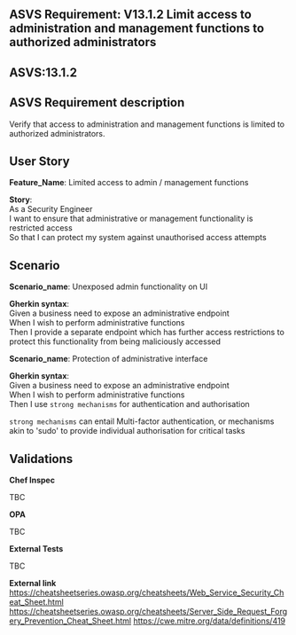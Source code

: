 ## ASVS Requirement: V13.1.2 Limit access to administration and management functions to authorized administrators
## ASVS:13.1.2

## ASVS Requirement description
Verify that access to administration and management functions is limited to authorized administrators.

## User Story
**Feature_Name**: Limited access to admin / management functions

**Story**:\
As a Security Engineer\
I want to ensure that administrative or management functionality is restricted access\
So that I can protect my system against unauthorised access attempts

## Scenario
**Scenario_name**: Unexposed admin functionality on UI

**Gherkin syntax**:\
Given a business need to expose an administrative endpoint\
When I wish to perform administrative functions\
Then I provide a separate endpoint which has further access restrictions to protect this functionality from being maliciously accessed

**Scenario_name**: Protection of administrative interface

**Gherkin syntax**:\
Given a business need to expose an administrative endpoint\
When I wish to perform administrative functions\
Then I use `strong mechanisms` for authentication and authorisation

`strong mechanisms` can entail Multi-factor authentication, or mechanisms akin to 'sudo' to provide individual authorisation for critical tasks

## Validations

**Chef Inspec**

TBC

**OPA**

TBC

**External Tests**

TBC

**External link**\
https://cheatsheetseries.owasp.org/cheatsheets/Web_Service_Security_Cheat_Sheet.html
https://cheatsheetseries.owasp.org/cheatsheets/Server_Side_Request_Forgery_Prevention_Cheat_Sheet.html
https://cwe.mitre.org/data/definitions/419